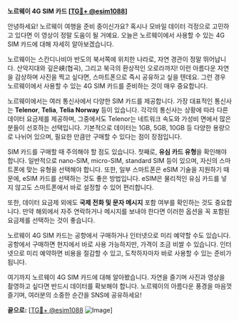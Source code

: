 **노르웨이 4G SIM 카드 [[TG💪+ @esim1088](https://t.me/s/esim1088)]**

안녕하세요! 노르웨이 여행을 준비 중이신가요? 혹시나 모바일 데이터 걱정으로 고민하고 있다면 이 영상이 정말 도움이 될 거예요. 오늘은 노르웨이에서 사용할 수 있는 4G SIM 카드에 대해 자세히 알아보겠습니다.

노르웨이는 스칸디나비아 반도의 북서쪽에 위치한 나라로, 자연 경관이 정말 뛰어납니다. 산악지대와 깊은峡(협곡), 그리고 북극의 환상적인 오로라까지! 이런 아름다운 자연을 감상하며 사진을 찍고 싶다면, 스마트폰으로 즉시 공유하고 싶을 텐데요. 그런 경우 노르웨이에서 사용할 수 있는 4G SIM 카드를 준비하는 것이 매우 중요합니다.

노르웨이에서는 여러 통신사에서 다양한 SIM 카드를 제공합니다. 가장 대표적인 통신사는 **Telenor**, **Telia**, **Telia Norway** 등이 있습니다. 각각의 통신사는 상황에 따라 다른 데이터 요금제를 제공하며, 그중에서도 Telenor는 네트워크 속도와 가성비 면에서 많은 분들이 선호하는 선택입니다. 기본적으로 데이터는 1GB, 5GB, 10GB 등 다양한 용량으로 나뉘어 있으며, 필요한 만큼만 구매할 수 있다는 점이 장점입니다.

SIM 카드를 구매할 때 주의해야 할 점도 있습니다. 첫째로, **유심 카드 유형**을 확인해야 합니다. 일반적으로 nano-SIM, micro-SIM, standard SIM 등이 있으며, 자신의 스마트폰에 맞는 유형을 선택해야 합니다. 또한, 일부 스마트폰은 eSIM 기술을 지원하기 때문에, eSIM 카드를 선택하는 것도 좋은 방법입니다. eSIM은 물리적인 유심 카드를 넣지 않고도 스마트폰에서 바로 설정할 수 있어 편리합니다.

또한, 데이터 요금제 외에도 **국제 전화 및 문자 메시지** 포함 여부를 확인하는 것도 중요합니다. 만약 해외에서 자주 연락하거나 메시지를 보내야 한다면 이러한 옵션을 꼭 포함된 요금제를 선택하는 것이 좋습니다.

노르웨이 4G SIM 카드는 공항에서 구매하거나 인터넷으로 미리 예약할 수도 있습니다. 공항에서 구매하면 현지에서 바로 사용 가능하지만, 가격이 조금 비쌀 수 있습니다. 인터넷으로 미리 예약하면 비용을 절감할 수 있고, 도착하자마자 바로 사용할 수 있는 준비가 됩니다.

여기까지 노르웨이 4G SIM 카드에 대해 알아봤습니다. 자연을 즐기며 사진과 영상을 촬영하고 싶다면 반드시 데이터를 확보해야 합니다. 노르웨이의 아름다운 풍경을 마음껏 즐기며, 여러분의 소중한 순간을 SNS에 공유하세요!

**끝으로:** [[TG💪+ @esim1088](https://t.me/s/esim1088) ![Image](https://i.postimg.cc/Y0z9fWf4/image.png)]